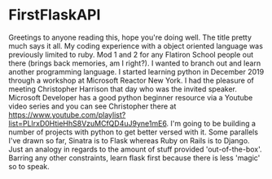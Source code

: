 # FirstFlaskAPI

Greetings to anyone reading this, hope you're doing well. The title pretty much says it all. My coding experience with a object oriented language was previously limited to ruby. Mod 1 and 2 for any Flatiron School people out there (brings back memories, am I right?). I wanted to branch out and learn another programming language. I started learning python in December 2019 through a workshop at Microsoft Reactor New York. I had the pleasure of meeting Christopher Harrison that day who was the invited speaker. Microsoft Developer has a good python beginner resource via a Youtube video series and you can see Christopher there at https://www.youtube.com/playlist?list=PLlrxD0HtieHhS8VzuMCfQD4uJ9yne1mE6. I'm going to be building a number of projects with python to get better versed with it. Some parallels I've drawn so far, Sinatra is to Flask whereas Ruby on Rails is to Django. Just an analogy in regards to the amount of stuff provided 'out-of-the-box'. Barring any other constraints, learn flask first because there is less 'magic' so to speak.
